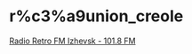 # r%c3%a9union_creole

[Radio Retro FM Izhevsk - 101.8 FM](http://online2.gkvr.ru:8000/retro_izh_64.aac)

